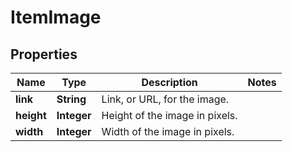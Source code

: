 
# ItemImage

## Properties
Name | Type | Description | Notes
------------ | ------------- | ------------- | -------------
**link** | **String** | Link, or URL, for the image. | 
**height** | **Integer** | Height of the image in pixels. | 
**width** | **Integer** | Width of the image in pixels. | 



